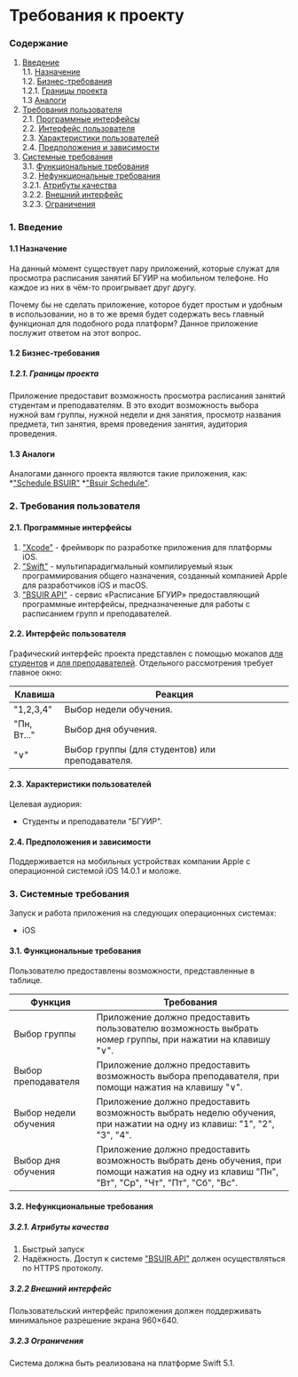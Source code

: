 # Требования к проекту
### Содержание
1. [Введение](#1) <br>
  1.1. [Назначение](#1.1) <br>
  1.2. [Бизнес-требования](#1.2) <br>
      1.2.1. [Границы проекта](#1.2.1) <br>
  1.3 [Аналоги](#1.3) <br>
2. [Требования пользователя](#2) <br>
  2.1. [Программные интерфейсы](#2.1) <br>
  2.2. [Интерфейс пользователя](#2.2) <br>
  2.3. [Характеристики пользователей](#2.3) <br>
  2.4. [Предположения и зависимости](#2.4) <br>
3. [Системные требования](#3.) <br>
  3.1. [Функциональные требования](#3.1) <br>
  3.2. [Нефункциональные требования](#3.2) <br>
     3.2.1. [Атрибуты качества](#3.2.1) <br>
     3.2.2. [Внешний интерфейс](#3.2.2) <br>
     3.2.3. [Ограничения](#3.2.3) <br>

### 1. Введение <a name="1"></a>
#### 1.1 Назначение <a name="1.1"></a>
На данный момент существует пару приложений, которые служат для просмотра расписания занятий БГУИР на мобильном телефоне. Но каждое из них в чём-то проигрывает друг другу.

Почему бы не сделать приложение, которое будет простым и удобным в использовании, но в то же время будет содержать весь главный функционал для подобного рода платформ?
Данное приложение послужит ответом на этот вопрос.
#### 1.2 Бизнес-требования <a name="1.2"></a>
##### 1.2.1. Границы проекта <a name="1.2.1"></a>
Приложение предоставит возможность просмотра расписания занятий студентам и преподавателям. В это входит возможность выбора нужной вам группы, нужной недели и дня занятия,  просмотр названия предмета, тип занятия, время проведения занятия, аудитория проведения.
#### 1.3 Аналоги <a name="1.3"></a>
Аналогами данного проекта являются такие приложения, как:
*["Schedule BSUIR"](https://apps.apple.com/ru/app/schedule-bsuir/id1516457479/) 
*["Bsuir Schedule"](https://apps.apple.com/by/app/bsuir-schedule/id944151090?l=ru/).
### 2. Требования пользователя <a name="2"></a>
#### 2.1. Программные интерфейсы <a name="2.1"></a>
1) ["Xcode"](https://developer.apple.com/xcode/) - фреймворк по разработке приложения для платформы iOS.
2) ["Swift"](https://www.apple.com/ru/swift/) - мультипарадигмальный компилируемый язык программирования общего назначения, созданный компанией Apple для разработчиков iOS и macOS.
3) ["BSUIR API"](https://iis.bsuir.by/api/rules) - сервис «Расписание БГУИР» предоставляющий программные интерфейсы, предназначенные для работы с расписанием групп и преподавателей.
#### 2.2. Интерфейс пользователя <a name="2.2"></a>
Графический интерфейс проекта представлен с помощью мокапов [для студентов](https://github.com/Luxanovy/TRITPO/blob/master/documentation/mockup/Студенты.pdf) и [для преподавателей](https://github.com/Luxanovy/TRITPO/blob/master/documentation/mockup/Преподаватели.pdf).
Отдельного рассмотрения требует главное окно:

Клавиша | Реакция
--- | ---
"1,2,3,4" | Выбор недели обучения.
"Пн, Вт..." | Выбор дня обучения.
"∨" | Выбор группы (для студентов) или преподавателя.

#### 2.3. Характеристики пользователей <a name="2.3"></a>
Целевая аудиория:
* Студенты и преподаватели "БГУИР".
#### 2.4. Предположения и зависимости <a name="2.4"></a>
Поддерживается на мобильных устройствах компании Apple c операционной системой iOS 14.0.1 и моложе.
### 3. Системные требования <a name="3"></a>
Запуск и работа приложения на следующих операционных системах:
* iOS
#### 3.1. Функциональные требования <a name="3.1"></a>
Пользователю предоставлены возможности, представленные в таблице.

Функция | Требования
--- | ---
Выбор группы | Приложение должно предоставить пользователю возможность выбрать номер группы, при нажатии на клавишу "∨".
Выбор преподавателя | Приложение должно предоставить возможность выбора преподавателя, при помощи нажатия на клавишу "∨".
Выбор недели обучения | Приложение должно предоставить возможность выбрать неделю обучения, при нажатии на одну из клавиш: "1", "2", "3", "4".
Выбор дня обучения | Приложение должно предоставить возможность выбрать день обучения, при помощи нажатия на одну из клавиш "Пн", "Вт", "Ср", "Чт", "Пт", "Сб", "Вс".

#### 3.2. Нефункциональные требования <a name="3.2"></a>
  ##### 3.2.1. Атрибуты качества <a name="3.2.1"></a>
1) Быстрый запуск
2) Надёжность. Доступ к системе ["BSUIR API"](https://iis.bsuir.by/api/rules) должен осуществляться по HTTPS протоколу. <br/>
  ##### 3.2.2 Внешний интерфейс <a name="3.2.2"></a>
Пользовательский интерфейс приложения должен поддерживать минимальное разрешение экрана 960×640.
  ##### 3.2.3 Ограничения <a name="3.2.3"></a>
Система должна быть реализована на платформе Swift 5.1.
